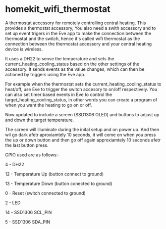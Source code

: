 # homekit_wifi_thermostat

A thermostat accessory for remotely controlling central heating.
This provides a thermostat accessory, You also need a swith accessory and to set up event trigers in the Eve app to make the 
connection between the thermostat and the switch, hence it's called wifi thermostat as the connection between the thermostat 
accessory and your central heating device is wireless.

It uses a DH22 to sense the temperature and sets the current_heating_cooling_status based on the other settings of the 
accessory. It sends events as the value changes, which can then be actioned by triggers using the Eve app.

For example when the thermostat sets the current_heating_cooling_status to heat/off, use Eve to trigger the switch accesory 
to on/off respectively. You can also set timer based events in Eve to control the target_heating_cooling_status, in other 
words you can create a program of when you want the heating to go on or off. 

Now updated to include a screen (SSD1306 OLED) and buttons to adjust up and down the target temperature. 

The screen will illuminate during the inital setup and on power up. And then wil go dark afetr aproxiamtely 10 seconds, it will come on when you press the up or down button and then go off again approxiamtely 10 seconds afetr the last button press.

GPIO used are as follows:- 

  4 - DH22

  12 - Temperature Up (button connect to ground)

  13 - Temperature Down (button conected to ground) 
  
  0 - Reset (switch connected to ground) 
  
  2 - LED 
  
  14 - SSD1306 SCL_PIN
  
  5 - SSD1306 SDA_PIN

